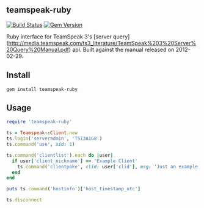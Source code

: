 teamspeak-ruby
----------
[![Build Status](https://travis-ci.org/matthin/teamspeak-ruby.png?branch=master)](https://travis-ci.org/matthin/teamspeak-ruby)
[![Gem Version](https://badge.fury.io/rb/teamspeak-ruby.png)](http://badge.fury.io/rb/teamspeak-ruby)

Ruby interface for TeamSpeak 3's [server query]
(http://media.teamspeak.com/ts3_literature/TeamSpeak%203%20Server%20Query%20Manual.pdf) api.
Built against the manual released on 2012-02-29.

Install
----------
```shell
gem install teamspeak-ruby
```

Usage
----------
```ruby
require 'teamspeak-ruby'

ts = Teamspeak::Client.new
ts.login('serveradmin', 'T5I3A1G8')
ts.command('use', sid: 1)

ts.command('clientlist').each do |user|
  if user['client_nickname'] == 'Example Client'
    ts.command('clientpoke', clid: user['clid'], msg: 'Just an example!')
  end
end

puts ts.command('hostinfo')['host_timestamp_utc']

ts.disconnect
```
